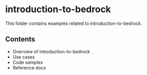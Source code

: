 # introduction-to-bedrock

This folder contains examples related to introduction-to-bedrock.

## Contents

- Overview of introduction-to-bedrock
- Use cases
- Code samples
- Reference docs
